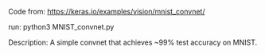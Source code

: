 Code from: https://keras.io/examples/vision/mnist_convnet/

run:
python3 MNIST_convnet.py

Description: A simple convnet that achieves ~99% test accuracy on MNIST.
